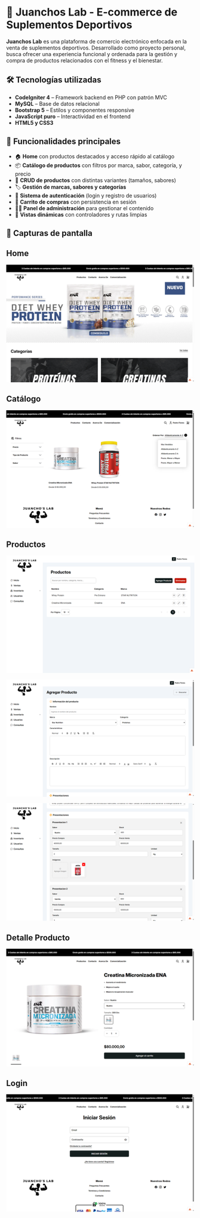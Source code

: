 
# 💪 Juanchos Lab - E-commerce de Suplementos Deportivos

**Juanchos Lab** es una plataforma de comercio electrónico enfocada en la venta de suplementos deportivos. Desarrollado como proyecto personal, busca ofrecer una experiencia funcional y ordenada para la gestión y compra de productos relacionados con el fitness y el bienestar.

## 🛠️ Tecnologías utilizadas

- **CodeIgniter 4** – Framework backend en PHP con patrón MVC
- **MySQL** – Base de datos relacional
- **Bootstrap 5** – Estilos y componentes responsive
- **JavaScript puro** – Interactividad en el frontend
- **HTML5 y CSS3**

## 🚀 Funcionalidades principales

- 🏠 **Home** con productos destacados y acceso rápido al catálogo  
- 📦 **Catálogo de productos** con filtros por marca, sabor, categoría, y precio 
- 🧃 **CRUD de productos** con distintas variantes (tamaños, sabores)  
- 🏷️ **Gestión de marcas, sabores y categorías**  
- 🔐 **Sistema de autenticación** (login y registro de usuarios)  
- 🛒 **Carrito de compras** con persistencia en sesión  
- 🧑‍💼 **Panel de administración** para gestionar el contenido  
- 📄 **Vistas dinámicas** con controladores y rutas limpias  

## 📸 Capturas de pantalla

## Home

![Home](screenshots/home_1.png)

## Catálogo

![Catálogo](screenshots/catalogo.png)

## Productos

![Productos_Listado](screenshots/lista_productos.png)

![Productos_Formulario1](screenshots/formulario_producto.png)

![Productos_Formulario2](screenshots/formulario_producto2.png)

## Detalle Producto

![Detalle_Producto](screenshots/detalle_producto.png)

## Login

![Login](screenshots/login.png)


